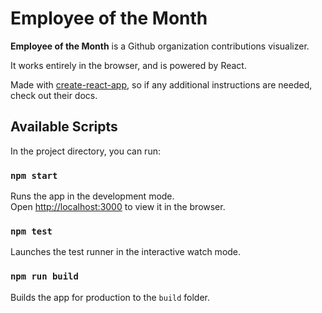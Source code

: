 # Employee of the Month
**Employee of the Month** is a Github organization contributions visualizer.

It works entirely in the browser, and is powered by React.

Made with [create-react-app](https://github.com/facebook/create-react-app), so if any additional instructions are needed, check out their docs.

## Available Scripts

In the project directory, you can run:

### `npm start`

Runs the app in the development mode.<br>
Open [http://localhost:3000](http://localhost:3000) to view it in the browser.

### `npm test`

Launches the test runner in the interactive watch mode.

### `npm run build`

Builds the app for production to the `build` folder.
